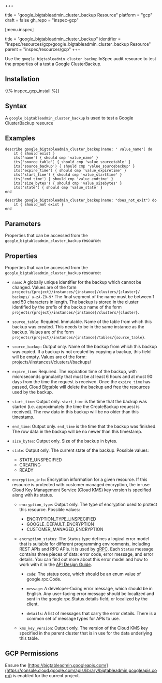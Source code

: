 +++

title = "google_bigtableadmin_cluster_backup Resource"
platform = "gcp"
draft = false
gh_repo = "inspec-gcp"


[menu.inspec]

title = "google_bigtableadmin_cluster_backup"
identifier = "inspec/resources/gcp/google_bigtableadmin_cluster_backup Resource"
parent = "inspec/resources/gcp"
+++

Use the `google_bigtableadmin_cluster_backup` InSpec audit resource to test the properties of a test a Google ClusterBackup.

## Installation
{{% inspec_gcp_install %}}

## Syntax
A `google_bigtableadmin_cluster_backup` is used to test a Google ClusterBackup resource

## Examples
```
describe google_bigtableadmin_cluster_backup(name: ' value_name') do
	it { should exist }
	its('name') { should cmp 'value_name' }
	its('source_table') { should cmp 'value_sourcetable' }
	its('source_backup') { should cmp 'value_sourcebackup' }
	its('expire_time') { should cmp 'value_expiretime' }
	its('start_time') { should cmp 'value_starttime' }
	its('end_time') { should cmp 'value_endtime' }
	its('size_bytes') { should cmp 'value_sizebytes' }
	its('state') { should cmp 'value_state' }
end

describe google_bigtableadmin_cluster_backup(name: "does_not_exit") do
	it { should_not exist }
end
```

## Parameters
Properties that can be accessed from the `google_bigtableadmin_cluster_backup` resource:

## Properties
Properties that can be accessed from the `google_bigtableadmin_cluster_backup` resource:


  * `name`: A globally unique identifier for the backup which cannot be changed. Values are of the form `projects/{project}/instances/{instance}/clusters/{cluster}/ backups/_a-zA-Z0-9*` The final segment of the name must be between 1 and 50 characters in length. The backup is stored in the cluster identified by the prefix of the backup name of the form `projects/{project}/instances/{instance}/clusters/{cluster}`.

  * `source_table`: Required. Immutable. Name of the table from which this backup was created. This needs to be in the same instance as the backup. Values are of the form `projects/{project}/instances/{instance}/tables/{source_table}`.

  * `source_backup`: Output only. Name of the backup from which this backup was copied. If a backup is not created by copying a backup, this field will be empty. Values are of the form: projects//instances//clusters//backups/

  * `expire_time`: Required. The expiration time of the backup, with microseconds granularity that must be at least 6 hours and at most 90 days from the time the request is received. Once the `expire_time` has passed, Cloud Bigtable will delete the backup and free the resources used by the backup.

  * `start_time`: Output only. `start_time` is the time that the backup was started (i.e. approximately the time the CreateBackup request is received). The row data in this backup will be no older than this timestamp.

  * `end_time`: Output only. `end_time` is the time that the backup was finished. The row data in the backup will be no newer than this timestamp.

  * `size_bytes`: Output only. Size of the backup in bytes.

  * `state`: Output only. The current state of the backup.
  Possible values:
    * STATE_UNSPECIFIED
    * CREATING
    * READY

  * `encryption_info`: Encryption information for a given resource. If this resource is protected with customer managed encryption, the in-use Cloud Key Management Service (Cloud KMS) key version is specified along with its status.

    * `encryption_type`: Output only. The type of encryption used to protect this resource.
    Possible values:
      * ENCRYPTION_TYPE_UNSPECIFIED
      * GOOGLE_DEFAULT_ENCRYPTION
      * CUSTOMER_MANAGED_ENCRYPTION

    * `encryption_status`: The `Status` type defines a logical error model that is suitable for different programming environments, including REST APIs and RPC APIs. It is used by [gRPC](https://github.com/grpc). Each `Status` message contains three pieces of data: error code, error message, and error details. You can find out more about this error model and how to work with it in the [API Design Guide](https://cloud.google.com/apis/design/errors).

      * `code`: The status code, which should be an enum value of google.rpc.Code.

      * `message`: A developer-facing error message, which should be in English. Any user-facing error message should be localized and sent in the google.rpc.Status.details field, or localized by the client.

      * `details`: A list of messages that carry the error details. There is a common set of message types for APIs to use.

    * `kms_key_version`: Output only. The version of the Cloud KMS key specified in the parent cluster that is in use for the data underlying this table.


## GCP Permissions

Ensure the [https://bigtableadmin.googleapis.com/](https://console.cloud.google.com/apis/library/bigtableadmin.googleapis.com/) is enabled for the current project.
